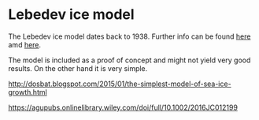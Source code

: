 # Lebedev ice model

The Lebedev ice model dates back to 1938. Further info can be found [here]() amd [here]().

The model is included as a proof of concept and might not yield very good results. On the other hand it is very simple.

http://dosbat.blogspot.com/2015/01/the-simplest-model-of-sea-ice-growth.html

https://agupubs.onlinelibrary.wiley.com/doi/full/10.1002/2016JC012199

